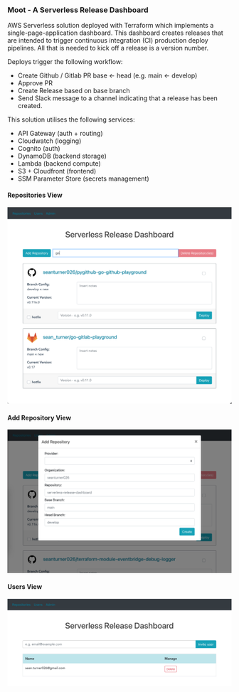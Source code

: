 ### Moot - A Serverless Release Dashboard

AWS Serverless solution deployed with Terraform which implements a single-page-application dashboard. This dashboard creates releases that are intended to trigger continuous integration (CI) production deploy pipelines. All that is needed to kick off a release is a version number.

Deploys trigger the following workflow:
  - Create Github / Gitlab PR base <- head (e.g. main <- develop)
  - Approve PR
  - Create Release based on base branch
  - Send Slack message to a channel indicating that a release has been created.

This solution utilises the following services:
  - API Gateway (auth + routing)
  - Cloudwatch (logging)
  - Cognito (auth)
  - DynamoDB (backend storage)
  - Lambda (backend compute)
  - S3 + Cloudfront (frontend)
  - SSM Parameter Store (secrets management)

#### Repositories View

![alt text](https://github.com/seanturner026/moot/blob/main/assets/repositories.png?raw=true)

#### Add Repository View
![alt text](https://github.com/seanturner026/moot/blob/main/assets/repositories-add.png?raw=true)

#### Users View

![alt text](https://github.com/seanturner026/moot/blob/main/assets/users.png?raw=true)
